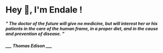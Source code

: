 <h1 title="head"> Hey 👋, I'm Endale !</h1>

**<h5><i>" The doctor of the future will give no medicine, but will interest her or his patients in the care of the human frame, in a proper diet, and in the cause and prevention of disease. "</i></h5>**

*<b>___ Thomas Edison ___</b>*
